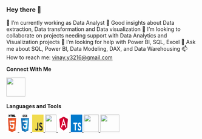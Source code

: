 ### Hey there 👋


🔭 I’m currently working as Data Analyst
🌱 Good insights about Data extraction, Data transformation and Data visualization
👯 I’m looking to collaborate on projects needing support with Data Analytics and Visualization projects
🤔 I’m looking for help with Power BI, SQL, Excel
💬 Ask me about SQL, Power BI, Data Modeling, DAX, and Data Warehousing
📫 How to reach me: vinay.y3216@gmail.com



**Connect With Me**

<a href="https://www.linkedin.com/in/vinay-yacham-6580321b6/">
<img src="https://img.shields.io/badge/-LINKEDIN-0A66C2?linkedin=spring&logoColor=fff" height="50" width="50">
</a> 




**Languages and Tools**

<!--![Github stats](https://github-readme-stats.vercel.app/api?username=yachamvinay&count_private=true&show_icons=true&theme=radical)-->

<!--![Top languages](https://github-readme-stats.vercel.app/api/top-langs/?username=yachamvinay&show_icons=true&theme=radical)-->

<a href="https://blog.hubspot.com/blog/tabid/6307/bid/5847/a-marketer-s-guide-to-html5.aspx">
<img src="https://raw.githubusercontent.com/github/explore/80688e429a7d4ef2fca1e82350fe8e3517d3494d/topics/html/html.png" height="46" width="30">
</a> 


<a href="https://www.w3schools.com/css/"> 
<img src="https://raw.githubusercontent.com/github/explore/80688e429a7d4ef2fca1e82350fe8e3517d3494d/topics/css/css.png" height="46" width="30">
</a>
<a href="https://www.javascript.com/">
<img src="https://raw.githubusercontent.com/github/explore/80688e429a7d4ef2fca1e82350fe8e3517d3494d/topics/javascript/javascript.png" height="46" width="30"> 
</a>
<a href="https://spring.io/">
<img src="https://img.shields.io/badge/-SPRING-6DB33F?logo=spring&logoColor=fff" height="46" width="30"> 
</a>
<a href="https://angular.io/">
<img src="https://raw.githubusercontent.com/github/explore/80688e429a7d4ef2fca1e82350fe8e3517d3494d/topics/angular/angular.png" height="46" width="30">
</a>
<a href="https://www.typescriptlang.org/">
<img src="https://raw.githubusercontent.com/github/explore/80688e429a7d4ef2fca1e82350fe8e3517d3494d/topics/typescript/typescript.png" height="46" width="30">
</a>
<a href="https://www.eclipse.org/ide/">
<img src="https://img.shields.io/badge/-ECLIPSEIDE-2C2255?eclipseide=spring&logoColor=fff" height="46" width="40">
</a>
<a href="https://code.visualstudio.com/">
<img src="https://img.shields.io/badge/-VISUALSTUDIOCODE-007ACC?visualstudiocode=spring&logoColor=fff" height="46" width="50"> 
</a>

